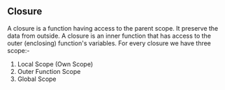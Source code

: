 Closure
--------
A closure is a function having access to the parent scope. It preserve the data from outside.
A closure is an inner function that has access to the outer (enclosing) function's variables.
For every closure we have three scope:-

1. Local Scope (Own Scope)
2. Outer Function Scope
3. Global Scope